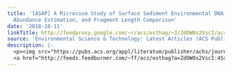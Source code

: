 ```yaml
---
title: '[ASAP] A Microcosm Study of Surface Sediment Environmental DNA: Decay Observation,
  Abundance Estimation, and Fragment Length Comparison'
date: '2018-10-11'
linkTitle: http://feedproxy.google.com/~r/acs/esthag/~3/ZdOW0s2VscI/acs.est.8b04956
source: 'Environmental Science & Technology: Latest Articles (ACS Publications)'
description: |-
  <p><img src="https://pubs.acs.org/appl/literatum/publisher/achs/journals/content/esthag/0/esthag.ahead-of-print/acs.est.8b04956/20181011/images/medium/es-2018-04956e_0005.gif" alt="TOC Graphic"/></p><div><cite>Environmental Science & Technology</cite></div><div>DOI: 10.1021/acs.est.8b04956</div><div class="feedflare">
  <a href="http://feeds.feedburner.com/~ff/acs/esthag?a=ZdOW0s2VscI:4Ssb-ZvmS3Y:yIl2AUoC8zA"><img src="http://feeds.feedburner.com/~ff/acs/esthag?d=yIl2AUoC8zA" border="0"></img></a>
---
```

